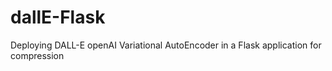 # dallE-Flask
Deploying DALL-E openAI Variational AutoEncoder in a Flask application for compression
